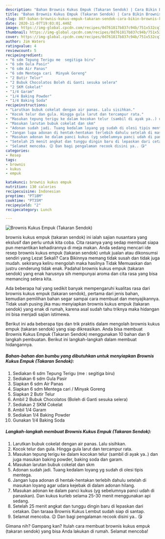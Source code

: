 ```yaml
---
description: "Bahan Brownis Kukus Empuk (Takaran Sendok) | Cara Bikin Brownis Kukus Empuk (Takaran Sendok) Yang Enak Dan Mudah"
title: "Bahan Brownis Kukus Empuk (Takaran Sendok) | Cara Bikin Brownis Kukus Empuk (Takaran Sendok) Yang Enak Dan Mudah"
slug: 807-bahan-brownis-kukus-empuk-takaran-sendok-cara-bikin-brownis-kukus-empuk-takaran-sendok-yang-enak-dan-mudah
date: 2020-11-07T19:03:01.440Z
image: https://img-global.cpcdn.com/recipes/0d761817b837c94b/751x532cq70/brownis-kukus-empuk-takaran-sendok-foto-resep-utama.jpg
thumbnail: https://img-global.cpcdn.com/recipes/0d761817b837c94b/751x532cq70/brownis-kukus-empuk-takaran-sendok-foto-resep-utama.jpg
cover: https://img-global.cpcdn.com/recipes/0d761817b837c94b/751x532cq70/brownis-kukus-empuk-takaran-sendok-foto-resep-utama.jpg
author: Jim Waters
ratingvalue: 4
reviewcount: 5
recipeingredient:
- "6 sdm Tepung Terigu me  segitiga biru"
- "6 sdm Gula Pasir"
- "6 sdm Air Panas"
- "6 sdm Mentega cari  Minyak Goreng"
- "2 Butir Telur"
- "2 Bubuk Chocolatos Boleh di Ganti sesuka selera"
- "2 SKM Cokelat"
- "1/4 Garam"
- "1/4 Baking Powder"
- "1/4 Baking Soda"
recipeinstructions:
- "Larutkan bubuk cokelat dengan air panas. Lalu sisihkan."
- "Kocok telur dan gula. Hingga gula larut dan tercampur rata."
- "Masukan tepung terigu ke dalam kocokan telur (sambil di ayak ya..) dan juga masukan baking powder, baking soda dan garam."
- "Masukan larutan bubuk cokelat dan skm"
- "Adonan sudah jadi. Tuang kedalam loyang yg sudah di olesi tipis mentega."
- "Jangan lupa adonan di hentak-hentakan terlebih dahulu setelah di masukan loyang agar udara kejebak di dalam adonan hilang."
- "Masukan adonan ke dalam panci kukus (yg sebelumnya panci udah di panaskan). Dan kukus kurleb selama 25-30 menit menggunakan api sedang."
- "Setelah 25 menit angkat dan tunggu dingin baru di lepaskan dari cetakan. Dan taraaa Brownis Kukus Lembut sudah siap di santap."
- "Selamat mencoba. 😉 Dan bagi pengalaman recook disini ya.. 😘"
categories:
- Resep
tags:
- brownis
- kukus
- empuk

katakunci: brownis kukus empuk 
nutrition: 130 calories
recipecuisine: Indonesian
preptime: "PT18M"
cooktime: "PT35M"
recipeyield: "2"
recipecategory: Lunch

---
```



![Brownis Kukus Empuk (Takaran Sendok)](https://img-global.cpcdn.com/recipes/0d761817b837c94b/751x532cq70/brownis-kukus-empuk-takaran-sendok-foto-resep-utama.jpg)


brownis kukus empuk (takaran sendok) ini ialah sajian nusantara yang ekslusif dan perlu untuk kita coba. Cita rasanya yang sedap membuat siapa pun menantikan kehadirannya di meja makan.
Anda sedang mencari ide resep brownis kukus empuk (takaran sendok) untuk jualan atau dikonsumsi sendiri yang Lezat Sekali? Cara Bikinnya memang tidak susah dan tidak juga mudah. sekiranya keliru mengolah maka hasilnya Tidak Memuaskan dan justru cenderung tidak enak. Padahal brownis kukus empuk (takaran sendok) yang enak harusnya sih mempunyai aroma dan cita rasa yang bisa memancing selera kita.



Ada beberapa hal yang sedikit banyak mempengaruhi kualitas rasa dari brownis kukus empuk (takaran sendok), pertama dari jenis bahan, kemudian pemilihan bahan segar sampai cara membuat dan menyajikannya. Tidak usah pusing jika mau menyiapkan brownis kukus empuk (takaran sendok) yang enak di rumah, karena asal sudah tahu triknya maka hidangan ini bisa menjadi sajian istimewa.


Berikut ini ada beberapa tips dan trik praktis dalam mengolah brownis kukus empuk (takaran sendok) yang siap dikreasikan. Anda bisa membuat Brownis Kukus Empuk (Takaran Sendok) menggunakan 10 bahan dan 9 langkah pembuatan. Berikut ini langkah-langkah dalam membuat hidangannya.

<!--inarticleads1-->

##### Bahan-bahan dan bumbu yang dibutuhkan untuk menyiapkan Brownis Kukus Empuk (Takaran Sendok):

1. Sediakan 6 sdm Tepung Terigu (me : segitiga biru)
1. Sediakan 6 sdm Gula Pasir
1. Siapkan 6 sdm Air Panas
1. Siapkan 6 sdm Mentega cari / Minyak Goreng
1. Siapkan 2 Butir Telur
1. Ambil 2 Bubuk Chocolatos (Boleh di Ganti sesuka selera)
1. Sediakan 2 SKM Cokelat
1. Ambil 1/4 Garam
1. Sediakan 1/4 Baking Powder
1. Gunakan 1/4 Baking Soda




<!--inarticleads2-->

##### Langkah-langkah membuat Brownis Kukus Empuk (Takaran Sendok):

1. Larutkan bubuk cokelat dengan air panas. Lalu sisihkan.
1. Kocok telur dan gula. Hingga gula larut dan tercampur rata.
1. Masukan tepung terigu ke dalam kocokan telur (sambil di ayak ya..) dan juga masukan baking powder, baking soda dan garam.
1. Masukan larutan bubuk cokelat dan skm
1. Adonan sudah jadi. Tuang kedalam loyang yg sudah di olesi tipis mentega.
1. Jangan lupa adonan di hentak-hentakan terlebih dahulu setelah di masukan loyang agar udara kejebak di dalam adonan hilang.
1. Masukan adonan ke dalam panci kukus (yg sebelumnya panci udah di panaskan). Dan kukus kurleb selama 25-30 menit menggunakan api sedang.
1. Setelah 25 menit angkat dan tunggu dingin baru di lepaskan dari cetakan. Dan taraaa Brownis Kukus Lembut sudah siap di santap.
1. Selamat mencoba. 😉 Dan bagi pengalaman recook disini ya.. 😘




Gimana nih? Gampang kan? Itulah cara membuat brownis kukus empuk (takaran sendok) yang bisa Anda lakukan di rumah. Selamat mencoba!
